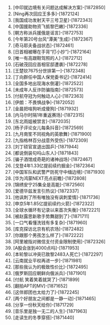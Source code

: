 
1. [中印就边境有关问题达成解决方案]-[1872850]
1. [Ning再次回应王多多]-[1872124]
1. [我国成功发射天平三号卫星]-[1872343]
1. [中国援助物资飞抵黎巴嫩]-[1872336]
1. [朝方称派兵援俄是谣言]-[1872753]
1. [今年第20号台风“潭美”生成]-[1872367]
1. [奇马耶夫备战状态]-[1872461]
1. [日首相被曝在手背“打小抄”]-[1872164]
1. [唯一有高跟鞋驾照的人]-[1872712]
1. [石破茂回应首相官邸遭袭]-[1872278]
1. [王楚钦7675分世排第一]-[1872348]
1. [丁向群任中国人保党委书记]-[1872414]
1. [全国多地出现海水倒灌]-[1872522]
1. [未成年人反诈防骗指南]-[1872573]
1. [付航夺冠为何触动人心]-[1872363]
1. [伊朗：不畏惧战争]-[1872052]
1. [金晨把啥狗听成傻狗]-[1871932]
1. [内马尔时隔1年重返赛场]-[1872315]
1. [东北雨姐被禁言]-[1872035]
1. [杨子评论女儿每条抖音]-[1872569]
1. [九月南笙不同视角的英歌舞]-[1871900]
1. [九指格林百分战意外受伤]-[1872309]
1. [刘丁硕官宣退出国乒]-[1871944]
1. [都说倒装句吗山东人]-[1871843]
1. [骗子酒馆成奇葩的诸神战场]-[1872467]
1. [戈登4年1.33亿提前续约掘金]-[1872364]
1. [中国军队和武警严防死守中缅边境]-[1871930]
1. [华为鸿蒙NEXT亮点前瞻]-[1872808]
1. [锦绣安宁25集全是高能]-[1872560]
1. [爱德华兹发言引热议]-[1872337]
1. [他讽刺了所有唯独没有讽刺爱情]-[1871736]
1. [申京5年1.85亿提前续约火箭]-[1872322]
1. [全球水循环有记录以来首次失衡]-[1872221]
1. [被赵露思新歌手势舞甜到了]-[1871711]
1. [一口气看懂洗钱有多复杂]-[1871960]
1. [库克探访北京有机农场]-[1872482]
1. [你跟那个男孩怎么样了]-[1872222]
1. [阿里被指对微信支付资金限制使用]-[1872326]
1. [A股会涨到4000点吗]-[1871953]
1. [本轮黎以冲突已致黎2483人死亡]-[1872297]
1. [云南就业平权再进一步]-[1871981]
1. [那些我认为的极致性价比]-[1872495]
1. [俄罗斯回应朝鲜向俄派兵]-[1871901]
1. [付航 笑着笑着就哭了]-[1871899]
1. [翻拍APT的MV]-[1871652]
1. [这伴郎团也太给力了]-[1872245]
1. [两个好朋友之间都是一静一动]-[1871465]
1. [分享一份秋天给你]-[1871729]
1. [音乐里是独一无二的人生]-[1871963]
1. [走读生的冬季穿搭]-[1871440]